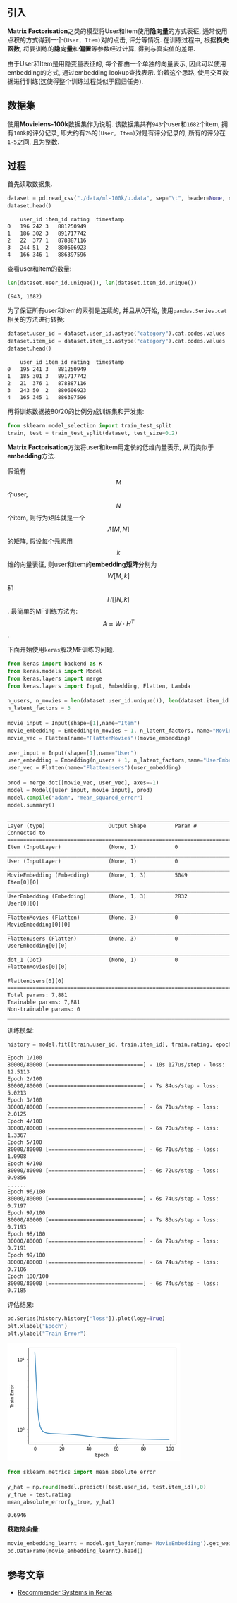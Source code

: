 ## 引入

**Matrix Factorisation**之类的模型将User和Item使用**隐向量**的方式表征, 通常使用点积的方式得到一个`(User, Item)`对的点击, 评分等情况. 在训练过程中, 根据**损失函数**, 将要训练的**隐向量**和**偏置**等参数经过计算, 得到与真实值的差距.

由于User和Item是用隐变量表征的, 每个都由一个单独的向量表示, 因此可以使用embedding的方式, 通过embedding lookup查找表示. 沿着这个思路, 使用交互数据进行训练(这使得整个训练过程类似于回归任务).

## 数据集

使用**Movielens-100k**数据集作为说明. 该数据集共有`943`个user和`1682`个item, 拥有`100k`的评分记录, 即大约有`7%`的`(User, Item)`对是有评分记录的, 所有的评分在`1-5`之间, 且为整数.

## 过程

首先读取数据集.

```python
dataset = pd.read_csv("./data/ml-100k/u.data", sep="\t", header=None, names=["user_id", "item_id", "rating", "timestamp"])
dataset.head()
```

```
    user_id	item_id	rating	timestamp
0	196	242	3	881250949
1	186	302	3	891717742
2	22	377	1	878887116
3	244	51	2	880606923
4	166	346	1	886397596
```

查看user和item的数量:

```python
len(dataset.user_id.unique()), len(dataset.item_id.unique())
```

```
(943, 1682)
```

为了保证所有user和item的索引是连续的, 并且从0开始, 使用`pandas.Series.cat`相关的方法进行转换:

```python
dataset.user_id = dataset.user_id.astype("category").cat.codes.values
dataset.item_id = dataset.item_id.astype("category").cat.codes.values
dataset.head()
```

```
	user_id	item_id	rating	timestamp
0	195	241	3	881250949
1	185	301	3	891717742
2	21	376	1	878887116
3	243	50	2	880606923
4	165	345	1	886397596
```

再将训练数据按80/20的比例分成训练集和开发集:

```python
from sklearn.model_selection import train_test_split
train, test = train_test_split(dataset, test_size=0.2)
```

**Matrix Factorisation**方法将user和item用定长的低维向量表示, 从而类似于**embedding**方法.

假设有$$M$$个user, $$N$$个item, 则行为矩阵就是一个$$A[M, N]$$的矩阵, 假设每个元素用$$k$$维的向量表征, 则user和item的**embedding矩阵**分别为$$W[M, k]$$和$$H[]N, k]$$. 最简单的MF训练方法为: $$A \approx W \cdot H^T$$.

下面开始使用`keras`解决MF训练的问题.

```python
from keras import backend as K
from keras.models import Model
from keras.layers import merge
from keras.layers import Input, Embedding, Flatten, Lambda

n_users, n_movies = len(dataset.user_id.unique()), len(dataset.item_id.unique())
n_latent_factors = 3

movie_input = Input(shape=[1],name="Item")
movie_embedding = Embedding(n_movies + 1, n_latent_factors, name="MovieEmbedding")(movie_input)
movie_vec = Flatten(name="FlattenMovies")(movie_embedding)

user_input = Input(shape=[1],name="User")
user_embedding = Embedding(n_users + 1, n_latent_factors,name="UserEmbedding")(user_input)
user_vec = Flatten(name="FlattenUsers")(user_embedding)

prod = merge.dot([movie_vec, user_vec], axes=-1)
model = Model([user_input, movie_input], prod)
model.compile("adam", "mean_squared_error")
model.summary()
```

```
__________________________________________________________________________________________________
Layer (type)                    Output Shape         Param #     Connected to                     
==================================================================================================
Item (InputLayer)               (None, 1)            0                                            
__________________________________________________________________________________________________
User (InputLayer)               (None, 1)            0                                            
__________________________________________________________________________________________________
MovieEmbedding (Embedding)      (None, 1, 3)         5049        Item[0][0]                       
__________________________________________________________________________________________________
UserEmbedding (Embedding)       (None, 1, 3)         2832        User[0][0]                       
__________________________________________________________________________________________________
FlattenMovies (Flatten)         (None, 3)            0           MovieEmbedding[0][0]             
__________________________________________________________________________________________________
FlattenUsers (Flatten)          (None, 3)            0           UserEmbedding[0][0]              
__________________________________________________________________________________________________
dot_1 (Dot)                     (None, 1)            0           FlattenMovies[0][0]              
                                                                 FlattenUsers[0][0]               
==================================================================================================
Total params: 7,881
Trainable params: 7,881
Non-trainable params: 0
__________________________________________________________________________________________________
```

训练模型:

```python
history = model.fit([train.user_id, train.item_id], train.rating, epochs=100)
```

```
Epoch 1/100
80000/80000 [==============================] - 10s 127us/step - loss: 12.5113
Epoch 2/100
80000/80000 [==============================] - 7s 84us/step - loss: 5.0213
Epoch 3/100
80000/80000 [==============================] - 6s 71us/step - loss: 2.0125
Epoch 4/100
80000/80000 [==============================] - 6s 70us/step - loss: 1.3367
Epoch 5/100
80000/80000 [==============================] - 6s 71us/step - loss: 1.0908
Epoch 6/100
80000/80000 [==============================] - 6s 72us/step - loss: 0.9856
......
Epoch 96/100
80000/80000 [==============================] - 6s 74us/step - loss: 0.7197
Epoch 97/100
80000/80000 [==============================] - 7s 83us/step - loss: 0.7193
Epoch 98/100
80000/80000 [==============================] - 6s 79us/step - loss: 0.7191
Epoch 99/100
80000/80000 [==============================] - 6s 74us/step - loss: 0.7186
Epoch 100/100
80000/80000 [==============================] - 6s 74us/step - loss: 0.7185
```

评估结果:

```python
pd.Series(history.history["loss"]).plot(logy=True)
plt.xlabel("Epoch")
plt.ylabel("Train Error")
```

![](pics/keras-recommend1.png)

```python
from sklearn.metrics import mean_absolute_error

y_hat = np.round(model.predict([test.user_id, test.item_id]),0)
y_true = test.rating
mean_absolute_error(y_true, y_hat)
```

```
0.6946
```

**获取隐向量**:

```python
movie_embedding_learnt = model.get_layer(name='MovieEmbedding').get_weights()[0]
pd.DataFrame(movie_embedding_learnt).head()
```

## 参考文章

- [Recommender Systems in Keras](https://nipunbatra.github.io/blog/2017/recommend-keras.html)

